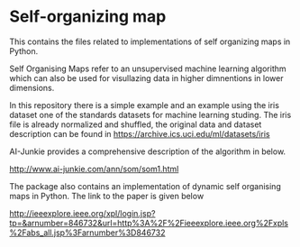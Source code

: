 # Self-organizing map
This contains the files related to implementations of self organizing maps in Python.

Self Organising Maps refer to an unsupervised machine learning algorithm which can also be used for visullazing data in higher dimnentions in lower dimensions.

In this repository there is a simple example and an example using the iris dataset
one of the standards datasets for machine learning studing.
The iris file is already normalized and shuffled, the original data and dataset description can be found in https://archive.ics.uci.edu/ml/datasets/iris

AI-Junkie provides a comprehensive description of the algorithm in below.

http://www.ai-junkie.com/ann/som/som1.html

The package also contains an implementation of dynamic self organising maps in Python. The link to the paper is given below

http://ieeexplore.ieee.org/xpl/login.jsp?tp=&arnumber=846732&url=http%3A%2F%2Fieeexplore.ieee.org%2Fxpls%2Fabs_all.jsp%3Farnumber%3D846732
